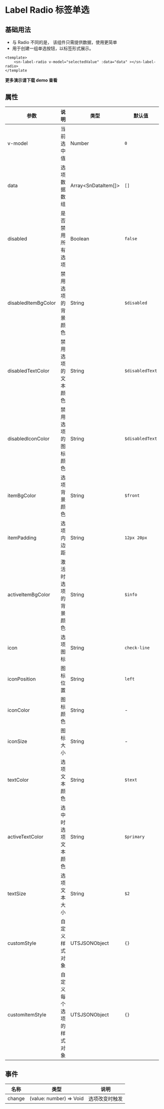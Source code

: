 # Label Radio 标签单选
## 基础用法
- 与 Radio 不同的是， 该组件只需提供数据，使用更简单
- 用于创建一组单选按钮，以标签形式展示。
```vue
<template>
	<sn-label-radio v-model="selectedValue" :data="data" ></sn-label-radio>
</template
```
**更多演示请下载 demo 查看**
## 属性
| 参数                | 说明                     | 类型                    | 默认值          | 可选值            |
| ------------------- | ------------------------ | ----------------------- | --------------- | ----------------- |
| v-model             | 当前选中值               | Number                  | `0`             | -                 |
| data                | 选项数据数组             | Array\<SnDataItem[]\> | `[]`            | -                 |
| disabled            | 是否禁用所有选项         | Boolean                 | ``false``       | `true` \| `false` |
| disabledItemBgColor | 禁用选项的背景颜色       | String                  | `$disabled`     | -                 |
| disabledTextColor   | 禁用选项的文本颜色       | String                  | `$disabledText` | -                 |
| disabledIconColor   | 禁用选项的图标颜色       | String                  | `$disabledText` | -                 |
| itemBgColor         | 选项背景颜色             | String                  | `$front`        | -                 |
| itemPadding         | 选项内边距               | String                  | `12px 20px`     | -                 |
| activeItemBgColor   | 激活时选项的背景颜色     | String                  | `$info`         | -                 |
| icon                | 选项图标                 | String                  | `check-line`    | -                 |
| iconPosition        | 图标位置                 | String                  | `left`          | `left` \| `right` |
| iconColor           | 图标颜色                 | String                  | -               | -                 |
| iconSize            | 图标大小                 | String                  | -               | -                 |
| textColor           | 选项文本颜色             | String                  | `$text`         | -                 |
| activeTextColor     | 选中时选项文本颜色       | String                  | `$primary`      | -                 |
| textSize            | 选项文本大小             | String                  | `$2`            | -                 |
| customStyle         | 自定义样式对象           | UTSJSONObject           | `{}`            | -                 |
| customItemStyle     | 自定义每个选项的样式对象 | UTSJSONObject           | `{}`            | -                 |
## 事件
| 名称   | 类型                      | 说明           |
| ------ | ------------------------- | -------------- |
| change | (value: number) => Void | 选项改变时触发 |


<DemoPhone name="sn-label-radio" />  